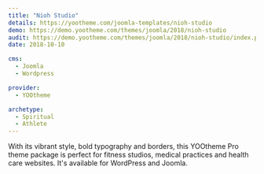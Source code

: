 ```yaml
---
title: "Nioh Studio"
details: https://yootheme.com/joomla-templates/nioh-studio
demo: https://demo.yootheme.com/themes/joomla/2018/nioh-studio
audit: https://demo.yootheme.com/themes/joomla/2018/nioh-studio/index.php/about/news
date: 2018-10-10

cms: 
  - Joomla
  - Wordpress

provider:
  - YOOtheme

archetype:
  - Spiritual
  - Athlete
---
```


With its vibrant style, bold typography and borders, this YOOtheme Pro theme package is perfect for fitness studios, medical practices and health care websites. It's available for WordPress and Joomla.
